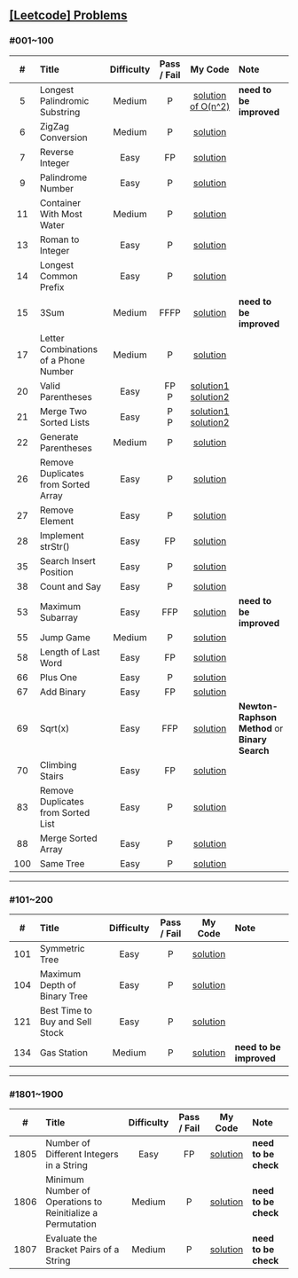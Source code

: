 ## [[Leetcode] Problems](https://leetcode.com/problemset/all/)

### #001~100
| # | Title | Difficulty | Pass / Fail | My Code | Note
:-:|:--|:-:|:-:|:-:|:--
5 | Longest Palindromic Substring | Medium | P<br> | [solution of O(n^2)](_problems/prob001-100/prob005-string_dp-medium_1.java) | **need to be improved**
6 | ZigZag Conversion | Medium | P | [solution](_problems/prob001-100/prob006-string-medium.java) |
7 | Reverse Integer | Easy | FP | [solution](_problems/prob001-100/prob007-math-easy.java)
9 | Palindrome Number | Easy | P | [solution](_problems/prob001-100/prob009-math-easy.java)
11 | Container With Most Water | Medium | P | [solution](_problems/prob001-100/prob011-array_twopointers-medium.java)
13 | Roman to Integer | Easy | P | [solution](_problems/prob001-100/prob013-math_string-easy.java)
14 | Longest Common Prefix | Easy | P | [solution](_problems/prob001-100/prob014-string-easy.java)
15 | 3Sum | Medium | FFFP | [solution](_problems/prob001-100/prob015-array_twopointers-medium.java) | **need to be improved**
17 | Letter Combinations of a Phone Number | Medium | P | [solution](_problems/prob001-100/prob017-dfs_backtracking-medium.java)
20 | Valid Parentheses | Easy | FP <br> P | [solution1](_problems/prob001-100/prob020-string_stack-easy_1.java) <br> [solution2](_problems/prob001-100/prob020-string_stack-easy_2.java)
21 | Merge Two Sorted Lists | Easy | P <br> P | [solution1](_problems/prob001-100/prob021-linkedlist_recursion-easy_1.java) <br> [solution2](_problems/prob001-100/prob021-linkedlist_recursion-easy_2.java)
22 | Generate Parentheses | Medium | P | [solution](backtracking/leetcode22.java)
26 | Remove Duplicates from Sorted Array | Easy | P | [solution](_problems/prob001-100/prob026-array_twopointers-easy.java)
27 | Remove Element | Easy | P | [solution](_problems/prob001-100/prob027-array_twopointers-easy.java)
28 | Implement strStr() | Easy | FP | [solution](_problems/prob001-100/prob028-string_twopointers-easy.java)
35 | Search Insert Position | Easy | P | [solution](_problems/prob001-100/prob035-array_binarysearch-easy.java)
38 | Count and Say | Easy | P | [solution](_problems/prob001-100/prob038-string-easy.java)
53 | Maximum Subarray | Easy | FFP | [solution](_problems/prob001-100/prob053-dp_divide&conquer-easy.java) | **need to be improved**
55 | Jump Game | Medium | P | [solution](_problems/prob001-100/prob055-greedy-medium.java) | 
58 | Length of Last Word | Easy | FP | [solution](_problems/prob001-100/prob058-string-easy.java) | 
66 | Plus One | Easy | P | [solution](_problems/prob001-100/prob066-array-easy.java) | 
67 | Add Binary | Easy | FP | [solution](_problems/prob001-100/prob067-math_string-easy.java) |
69 | Sqrt(x) | Easy | FFP | [solution](_problems/prob001-100/prob069-math_binarysearch-easy.java) | **Newton-Raphson Method** or **Binary Search**
70 | Climbing Stairs | Easy | FP | [solution](_problems/prob001-100/prob070-dp-easy.java)
83 | Remove Duplicates from Sorted List | Easy | P | [solution](_problems/prob001-100/prob083-linkedlist-easy.java)
88 | Merge Sorted Array | Easy | P | [solution](_problems/prob001-100/prob088-array_twopointers-easy.java)
100 | Same Tree | Easy | P | [solution](_problems/prob001-100/prob100-dfs_tree-easy.java)


---
### #101~200
| # | Title | Difficulty | Pass / Fail | My Code | Note
:-:|:--|:-:|:-:|:-:|:--
101 | Symmetric Tree | Easy | P | [solution](_problems/prob101-200/prob101-tree_bfs_dfs-easy.java)
104 | Maximum Depth of Binary Tree | Easy | P | [solution](_problems/prob101-200/prob104-tree_dfs-easy.java)
121 | Best Time to Buy and Sell Stock | Easy | P | [solution](_problems/prob101-200/prob121-dp_array-easy.java)
134 | Gas Station | Medium | P | [solution](_problems/prob101-200/prob134-greedy-medium.java) | **need to be improved**

---
### #1801~1900
| # | Title | Difficulty | Pass / Fail | My Code | Note
:-:|:--|:-:|:-:|:-:|:--
1805 | Number of Different Integers in a String | Easy | FP | [solution](_problems/prob1801-1900/prob1805-string-easy.java) | **need to be check**
1806 | Minimum Number of Operations to Reinitialize a Permutation | Medium | P | [solution](_problems/prob1801-1900/prob1806-array_greedy-medium.java) | **need to be check**
1807 | Evaluate the Bracket Pairs of a String | Medium | P | [solution](_problems/prob1801-1900/prob1807-string_hash-medium.java) | **need to be check**
